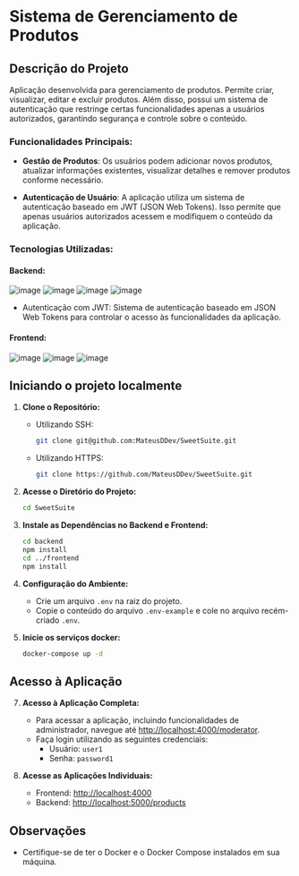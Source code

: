 # Sistema de Gerenciamento de Produtos

## Descrição do Projeto

Aplicação desenvolvida para gerenciamento de produtos. Permite criar, visualizar, editar e excluir produtos. Além disso, possui um sistema de autenticação que restringe certas funcionalidades apenas a usuários autorizados, garantindo segurança e controle sobre o conteúdo.

### Funcionalidades Principais:

- **Gestão de Produtos**: Os usuários podem adicionar novos produtos, atualizar informações existentes, visualizar detalhes e remover produtos conforme necessário.

- **Autenticação de Usuário**: A aplicação utiliza um sistema de autenticação baseado em JWT (JSON Web Tokens). Isso permite que apenas usuários autorizados acessem e modifiquem o conteúdo da aplicação.

### Tecnologias Utilizadas:

#### Backend:
![image](https://img.shields.io/badge/Node%20js-339933?style=for-the-badge&logo=nodedotjs&logoColor=white)
![image](https://img.shields.io/badge/TypeScript-007ACC?style=for-the-badge&logo=typescript&logoColor=white)
![image](https://img.shields.io/badge/Docker-2CA5E0?style=for-the-badge&logo=docker&logoColor=white)
![image](https://img.shields.io/badge/MySQL-005C84?style=for-the-badge&logo=mysql&logoColor=white)
- Autenticação com JWT: Sistema de autenticação baseado em JSON Web Tokens para controlar o acesso às funcionalidades da aplicação.

#### Frontend:
![image](https://img.shields.io/badge/React-20232A?style=for-the-badge&logo=react&logoColor=61DAFB)
![image](https://img.shields.io/badge/TypeScript-007ACC?style=for-the-badge&logo=typescript&logoColor=white)
![image](https://img.shields.io/badge/Docker-2CA5E0?style=for-the-badge&logo=docker&logoColor=white)


## Iniciando o projeto localmente

1. **Clone o Repositório:**
   - Utilizando SSH:
     ```bash
     git clone git@github.com:MateusDDev/SweetSuite.git
     ```

   - Utilizando HTTPS:
     ```bash
     git clone https://github.com/MateusDDev/SweetSuite.git
     ```

2.  **Acesse o Diretório do Projeto:**
    ```bash
    cd SweetSuite
    ```

3.  **Instale as Dependências no Backend e Frontend:**
    ```bash
    cd backend
    npm install
    cd ../frontend
    npm install
    ```

4.  **Configuração do Ambiente:**
    - Crie um arquivo `.env` na raiz do projeto.
    - Copie o conteúdo do arquivo `.env-example` e cole no arquivo recém-criado `.env`.

5. **Inicie os serviços docker:**
     ```bash
    docker-compose up -d
    ```

## Acesso à Aplicação

7.  **Acesso à Aplicação Completa:**
    - Para acessar a aplicação, incluindo funcionalidades de administrador, navegue até [http://localhost:4000/moderator](http://localhost:4000/moderator).
    - Faça login utilizando as seguintes credenciais:
        - Usuário: `user1`
        - Senha: `password1`

8.  **Acesse as Aplicações Individuais:**
    -   Frontend: [http://localhost:4000](http://localhost:4000/)
    -   Backend: [http://localhost:5000/products](http://localhost:5000/products)

## Observações

-   Certifique-se de ter o Docker e o Docker Compose instalados em sua máquina.
